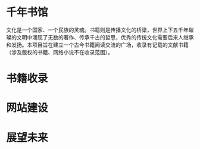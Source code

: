 # 千年书馆
文化是一个国家、一个民族的灵魂。书籍则是传播文化的桥梁，世界上下五千年璀璨的文明中涌现了无数的著作、传承千古的哲思，优秀的传统文化需要后来人继承和发扬。本项目旨在建立一个古今书籍阅读交流的广场，收录有记载的文献书籍（涉及版权的书籍、网络小说不在收录范围）。

# 书籍收录

# 网站建设

# 展望未来
